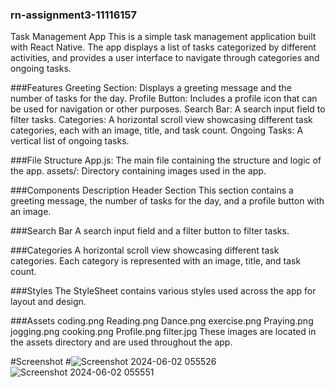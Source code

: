 ### rn-assignment3-11116157
Task Management App
This is a simple task management application built with React Native. The app displays a list of tasks categorized by different activities, and provides a user interface to navigate through categories and ongoing tasks.

###Features
Greeting Section: Displays a greeting message and the number of tasks for the day.
Profile Button: Includes a profile icon that can be used for navigation or other purposes.
Search Bar: A search input field to filter tasks.
Categories: A horizontal scroll view showcasing different task categories, each with an image, title, and task count.
Ongoing Tasks: A vertical list of ongoing tasks.

###File Structure
App.js: The main file containing the structure and logic of the app.
assets/: Directory containing images used in the app.

###Components Description
Header Section
This section contains a greeting message, the number of tasks for the day, and a profile button with an image.

###Search Bar
A search input field and a filter button to filter tasks.

###Categories
A horizontal scroll view showcasing different task categories. Each category is represented with an image, title, and task count.

###Styles
The StyleSheet contains various styles used across the app for layout and design.

###Assets
coding.png
Reading.png
Dance.png
exercise.png
Praying.png
jogging.png
cooking.png
Profile.png
filter.jpg
These images are located in the assets directory and are used throughout the app.


#Screenshot
#![Screenshot 2024-06-02 055526](https://github.com/Shutarah1/rn-assignment3-11116157/assets/169838342/0b74183e-afc2-49a8-a79e-32ad98d501bc)
![Screenshot 2024-06-02 055551](https://github.com/Shutarah1/rn-assignment3-11116157/assets/169838342/c4e8e90d-6ae7-4703-95a3-ba15494caa62)

